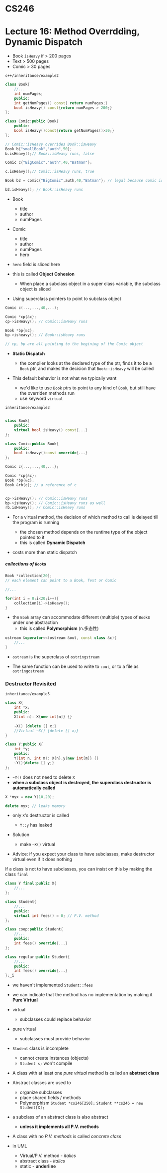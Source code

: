 # CS246 
# Lecture 16: Method Overrdding, Dynamic Dispatch


- Book `isHeavy` if > 200 pages
- Text > 500 pages
- Comic > 30 pages

`c++/inheritance/example2`

```cpp
class Book{
	//...
	int numPages;
	public:
	int getNumPages() const{ return numPages;}
	bool isHeavy() const{return numPages > 200;}
};

class Comic:public Book{
	public:
	bool isHeavy()const{return getNumPages()>30;}
};

// Comic::isHeavy overrides Book::isHeavy
Book b{"smallBook","auth",50};
b.isHeavy();// Book::isHeavy runs, false

Comic c{"BigComic","auth",40,"Batman"};

c.isHeavy();// Comic::isHeavy runs, true

Book b2 = comic{"BigComic",auth,40,"Batman"}; // legal because comic is a book

b2.isHeavy(); // Book::isHeavy runs

```
- Book
	- title
	- author
	- numPages

- Comic
	- title
	- author
	- numPages
	- hero

- `hero` field is sliced here

- this is called **Object Cohesion**
	- When place a subclass object in a super class variable, the subclass object is sliced

- Using superclass pointers to point to subclass object


```cpp
Comic c(...,...,40,...);

Comic *cp{&c};
cp->isHeavy(); // Comic::isHeavy runs

Book *bp{&c};
bp->isheavy(); // Book::isHeavy runs

// cp, bp are all pointing to the begining of the Comic object
```
- **Static Dispatch**
	- the compiler looks at the declared type of the ptr, finds it to be a `Book` ptr, and makes the decision that `Book::isHeavy` will be called

- This default behavior is not what we typically want
 	- we'd like to use `Book` ptrs to point to any kind of `Book`, but still have the overriden methods run
	- use keyword `virtual`

`inheritance/example3`

```cpp

class Book{
	public:
	virtual bool isHeavy() const{...}
};

class Comic:public Book{
	public:
	bool isHeavy()const override{...}
};

Comic c{...,...,40,...};

Comic *cp{&c};
Book *bp{&c};
Book &rb{c}; // a reference of c


cp->isHeavy(); // Comic::isHeavy runs
bp->isHeavy(); // Comic::isHeavy runs as well
rb.isHeavy(); // Comic::isHeavy runs

```

- For a virtual method, the decision of which method to call is delayed till the program is running
	- the chosen method depends on the runtime type of the object pointed to it
	- this is called **Dynamic Dispatch**

- costs more than static dispatch


##### collections of `Book`s

```cpp
Book *collection[20];
// each element can point to a Book, Text or Comic

//...

for(int i = 0;i<20;i++){
	collection[i]->isHeavy();
}
```

- the `Book` array can accommodate different (multiple) types of `Book`s under one abstraction
	- this is called **Polymorphism** (n.多态性) 

```cpp
ostream &operator<<(ostream &out, const class &c){
	//...
}

```
- `ostream` is the superclass of `ostringstream`

- The same function can be used to write to `cout`, or to a file as `ostringostream`

### Destructor Revisited

`inheritance/example5`

```cpp
class X{
	int *x;
	public:
	X(int n): X{new int[n]} {}
		
	~X() {delete [] x;}
	//Virtual ~X() {delete [] x;}
}

class Y:public X{
	int *y;
	public:
	Y(int n, int m): X{n},y{new int[m]} {}
	~Y(){delete [] y;}
};

```

- `~Y()` does not need to delete `X`
 - **when a subclass object is destroyed, the superclass destructor is automatically called**

```cpp
X *myx = new Y(10,20);

delete myx; // leaks memory

```
- only `X`'s destructor is called
	- `Y::y` has leaked

- Solution
	- make `~X()` virtual

- Advice: if you expect your class to have subclasses, make destructor virtual even if it does nothing

If a class is not to have subclasses, you can insist on this by making the class `final`

```cpp
class Y final:public X{
	//...
};

```


```cpp
class Student{
	//...
	public:
	virtual int fees() = 0; // P.V. method
};

class coop:public Student{
	//...
	public:
	int fees() override{...}
};

class regular:public Student{
	//...
	public:
	int fees() override{...}
};_i


```
- we haven't implemented `Student::fees`

- we can indicate that the method has no implementation by making it **Pure Virtual**

- virtual
	- subclasses could replace behavior


- pure virtual
	- subclasses must provide behavior

- `Student` class is incomplete
	- cannot create instances (objects)
	- `Student s;` won't compile

- A class with at least one *pure virtual* method is called an **abstract class**

- Abstract classes are used to 
	- organize subclasses
	- place shared fields / methods
	- Polymorphism `Student *cs246[250];` `Student **cs246 = new Student[X];`

- a subclass of an abstract class is also abstract
	- **unless it implements all P.V. methods**

- A class with no *P.V. methods* is called *concrete class*


- in UML
	- Virtual/P.V. method - *italics*
	- abstract class - *italics*
	- static - __underline__
